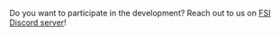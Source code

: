 Do you want to participate in the development? Reach out to us on [FSI Discord server](https://discord.gg/vutfsi)!
